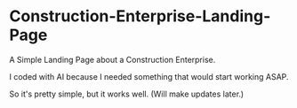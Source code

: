 # Construction-Enterprise-Landing-Page
A Simple Landing Page about a Construction Enterprise.

I coded with AI because I needed something that would start working ASAP.

So it's pretty simple, but it works well. (Will make updates later.)
